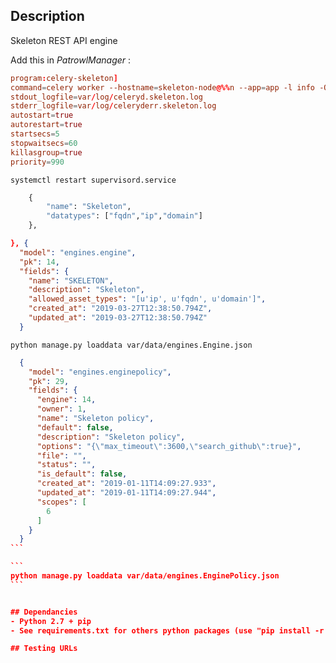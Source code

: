 ## Description
Skeleton REST API engine

Add this in *PatrowlManager* :

```var/etc/supervisord-celery0.conf
program:celery-skeleton]
command=celery worker --hostname=skeleton-node@%%n --app=app -l info -Q scan-skeleton,monitor-skeleton --purge --without-mingle --without-gossip -Ofair
stdout_logfile=var/log/celeryd.skeleton.log
stderr_logfile=var/log/celeryderr.skeleton.log
autostart=true
autorestart=true
startsecs=5
stopwaitsecs=60
killasgroup=true
priority=990
```

```
systemctl restart supervisord.service
```


```assets/models.py
    {
        "name": "Skeleton",
        "datatypes": ["fqdn","ip","domain"]
    },
```


```var/data/engines.Engine.json
}, {
  "model": "engines.engine",
  "pk": 14,
  "fields": {
    "name": "SKELETON",
    "description": "Skeleton",
    "allowed_asset_types": "[u'ip', u'fqdn', u'domain']",
    "created_at": "2019-03-27T12:38:50.794Z",
    "updated_at": "2019-03-27T12:38:50.794Z"
  }
```

```
python manage.py loaddata var/data/engines.Engine.json
```


````var/data/engines.EnginePolicy.json
  {
    "model": "engines.enginepolicy",
    "pk": 29,
    "fields": {
      "engine": 14,
      "owner": 1,
      "name": "Skeleton policy",
      "default": false,
      "description": "Skeleton policy",
      "options": "{\"max_timeout\":3600,\"search_github\":true}",
      "file": "",
      "status": "",
      "is_default": false,
      "created_at": "2019-01-11T14:09:27.933",
      "updated_at": "2019-01-11T14:09:27.944",
      "scopes": [
        6
      ]
    }
  }
```

```
python manage.py loaddata var/data/engines.EnginePolicy.json
```


## Dependancies
- Python 2.7 + pip
- See requirements.txt for others python packages (use "pip install -r requirements.txt")

## Testing URLs
